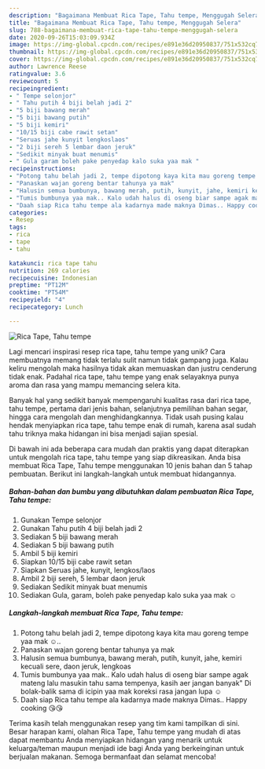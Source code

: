 ```yaml
---
description: "Bagaimana Membuat Rica Tape, Tahu tempe, Menggugah Selera"
title: "Bagaimana Membuat Rica Tape, Tahu tempe, Menggugah Selera"
slug: 788-bagaimana-membuat-rica-tape-tahu-tempe-menggugah-selera
date: 2020-09-26T15:03:09.934Z
image: https://img-global.cpcdn.com/recipes/e891e36d20950837/751x532cq70/rica-tape-tahu-tempe-foto-resep-utama.jpg
thumbnail: https://img-global.cpcdn.com/recipes/e891e36d20950837/751x532cq70/rica-tape-tahu-tempe-foto-resep-utama.jpg
cover: https://img-global.cpcdn.com/recipes/e891e36d20950837/751x532cq70/rica-tape-tahu-tempe-foto-resep-utama.jpg
author: Lawrence Reese
ratingvalue: 3.6
reviewcount: 5
recipeingredient:
- " Tempe selonjor"
- " Tahu putih 4 biji belah jadi 2"
- "5 biji bawang merah"
- "5 biji bawang putih"
- "5 biji kemiri"
- "10/15 biji cabe rawit setan"
- "Seruas jahe kunyit lengkoslaos"
- "2 biji sereh 5 lembar daon jeruk"
- "Sedikit minyak buat menumis"
- " Gula garam boleh pake penyedap kalo suka yaa mak "
recipeinstructions:
- "Potong tahu belah jadi 2, tempe dipotong kaya kita mau goreng tempe yaa mak ☺.."
- "Panaskan wajan goreng bentar tahunya ya mak"
- "Halusin semua bumbunya, bawang merah, putih, kunyit, jahe, kemiri kecuali sere, daon jeruk, lengkoas"
- "Tumis bumbunya yaa mak.. Kalo udah halus di oseng biar sampe agak mateng lalu masukin tahu sama tempenya, kasih aer jangan banyak&#34; Di bolak-balik sama di icipin yaa mak koreksi rasa jangan lupa ☺"
- "Daah siap Rica tahu tempe ala kadarnya made maknya Dimas.. Happy cooking 😘😘"
categories:
- Resep
tags:
- rica
- tape
- tahu

katakunci: rica tape tahu 
nutrition: 269 calories
recipecuisine: Indonesian
preptime: "PT12M"
cooktime: "PT54M"
recipeyield: "4"
recipecategory: Lunch

---
```



![Rica Tape, Tahu tempe](https://img-global.cpcdn.com/recipes/e891e36d20950837/751x532cq70/rica-tape-tahu-tempe-foto-resep-utama.jpg)

Lagi mencari inspirasi resep rica tape, tahu tempe yang unik? Cara membuatnya memang tidak terlalu sulit namun tidak gampang juga. Kalau keliru mengolah maka hasilnya tidak akan memuaskan dan justru cenderung tidak enak. Padahal rica tape, tahu tempe yang enak selayaknya punya aroma dan rasa yang mampu memancing selera kita.

Banyak hal yang sedikit banyak mempengaruhi kualitas rasa dari rica tape, tahu tempe, pertama dari jenis bahan, selanjutnya pemilihan bahan segar, hingga cara mengolah dan menghidangkannya. Tidak usah pusing kalau hendak menyiapkan rica tape, tahu tempe enak di rumah, karena asal sudah tahu triknya maka hidangan ini bisa menjadi sajian spesial.




Di bawah ini ada beberapa cara mudah dan praktis yang dapat diterapkan untuk mengolah rica tape, tahu tempe yang siap dikreasikan. Anda bisa membuat Rica Tape, Tahu tempe menggunakan 10 jenis bahan dan 5 tahap pembuatan. Berikut ini langkah-langkah untuk membuat hidangannya.

<!--inarticleads1-->

##### Bahan-bahan dan bumbu yang dibutuhkan dalam pembuatan Rica Tape, Tahu tempe:

1. Gunakan  Tempe selonjor
1. Gunakan  Tahu putih 4 biji belah jadi 2
1. Sediakan 5 biji bawang merah
1. Sediakan 5 biji bawang putih
1. Ambil 5 biji kemiri
1. Siapkan 10/15 biji cabe rawit setan
1. Siapkan Seruas jahe, kunyit, lengkos/laos
1. Ambil 2 biji sereh, 5 lembar daon jeruk
1. Sediakan Sedikit minyak buat menumis
1. Sediakan  Gula, garam, boleh pake penyedap kalo suka yaa mak ☺




<!--inarticleads2-->

##### Langkah-langkah membuat Rica Tape, Tahu tempe:

1. Potong tahu belah jadi 2, tempe dipotong kaya kita mau goreng tempe yaa mak ☺..
1. Panaskan wajan goreng bentar tahunya ya mak
1. Halusin semua bumbunya, bawang merah, putih, kunyit, jahe, kemiri kecuali sere, daon jeruk, lengkoas
1. Tumis bumbunya yaa mak.. Kalo udah halus di oseng biar sampe agak mateng lalu masukin tahu sama tempenya, kasih aer jangan banyak&#34; Di bolak-balik sama di icipin yaa mak koreksi rasa jangan lupa ☺
1. Daah siap Rica tahu tempe ala kadarnya made maknya Dimas.. Happy cooking 😘😘




Terima kasih telah menggunakan resep yang tim kami tampilkan di sini. Besar harapan kami, olahan Rica Tape, Tahu tempe yang mudah di atas dapat membantu Anda menyiapkan hidangan yang menarik untuk keluarga/teman maupun menjadi ide bagi Anda yang berkeinginan untuk berjualan makanan. Semoga bermanfaat dan selamat mencoba!
